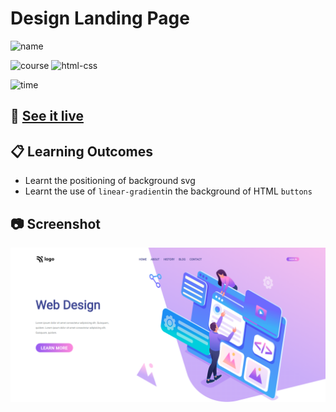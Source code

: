 # Design Landing Page

![name](https://img.shields.io/badge/Shubham-Somvanshi-blue)

![course](https://img.shields.io/badge/-full--stack--js--bootcamp-red)
![html-css](https://img.shields.io/badge/HTML%20%2F%20CSS-Project--8-green)

![time](https://img.shields.io/badge/time--to--complete-8--hrs--approx.-yellowgreen)

## :link: [See it live](https://websomude.netlify.app/)


## :clipboard: Learning Outcomes 

- Learnt the positioning of background svg
- Learnt the use of `linear-gradient`in the background of HTML `buttons`

## :camera: Screenshot

![screenshot](./screenshot.png)

